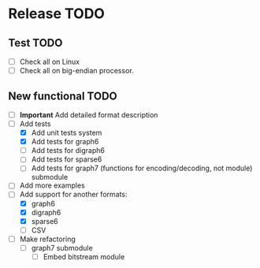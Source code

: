 # Release TODO

## Test TODO
- [ ] Check all on Linux
- [ ] Check all on big-endian processor.

## New functional TODO
- [ ] **Important** Add detailed format description
- [ ] Add tests
    - [X] Add unit tests system
    - [X] Add tests for graph6
    - [ ] Add tests for digraph6
    - [ ] Add tests for sparse6
    - [ ] Add tests for graph7 (functions for encoding/decoding, not module) submodule
- [ ] Add more examples
- [ ] Add support for another formats:
    - [X] graph6
    - [X] digraph6
    - [X] sparse6
    - [ ] CSV
- [ ] Make refactoring
	- [ ] graph7 submodule
		- [ ] Embed bitstream module

